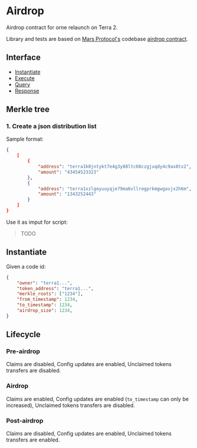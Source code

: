 # Airdrop

Airdrop contract for orne relaunch on Terra 2.

Library and tests are based on [Mars Protocol's](https://github.com/mars-protocol) codebase [airdrop contract](https://github.com/mars-protocol/mars-periphery/tree/main/contracts/airdrop).

## Interface

- [Instantiate](https://github.com/orne-io/contracts/blob/main/packages/periphery/src/airdrop.rs#L10-L17)
- [Execute](https://github.com/orne-io/contracts/blob/main/packages/periphery/src/airdrop.rs#L21-L43)
- [Query](https://github.com/orne-io/contracts/blob/main/packages/periphery/src/airdrop.rs#L47-L52)
- [Response](https://github.com/orne-io/contracts/blob/main/packages/periphery/src/airdrop.rs#L58-L86)

## Merkle tree

### 1. Create a json distribution list

Sample format:

```json
{
    [
        {
            "address": "terra1k0jntykt7e4g3y88ltc60czgjuqdy4c9ax8tx2",
            "amount": "43454523323"
        },
        {
            "address": "terra1xzlgeyuuyqje79ma6vllregprkmgwgavjx2h6m",
            "amount": "1343252443"
        }
    ]
}
```

Use it as imput for script:

> TODO

## Instantiate

Given a code id:

```json
{
    "owner": "terra1...",
    "token_address": "terra1...",
    "merkle_roots": ["1234"],
    "from_timestamp": 1234,
    "to_timestamp": 1234,
    "airdrop_size": 1234,
}
```

## Lifecycle

### Pre-airdrop

Claims are disabled, Config updates are enabled, Unclaimed tokens transfers are disabled.

### Airdrop

Claims are enabled, Config updates are enabled (`to_timestamp` can only be increased), Unclaimed tokens transfers are disabled.

### Post-airdrop

Claims are disabled, Config updates are enabled, Unclaimed tokens transfers are enabled.
